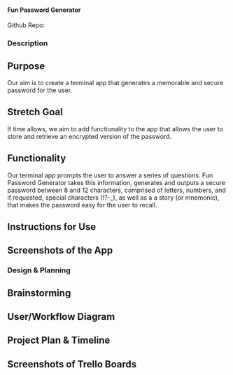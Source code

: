 #### Fun Password Generator ####

Github Repo:

### Description ###

## Purpose ##

Our aim is to create a terminal app that generates a memorable and secure password for the user.

## Stretch Goal ##

If time allows, we aim to add functionality to the app that allows the user to store and retrieve an encrypted version of the password. 

## Functionality ##

Our terminal app prompts the user to answer a series of questions. Fun Password Generator takes this information, generates and outputs a secure password between 8 and 12 characters, comprised of letters, numbers, and if requested, special characters (!?-_), as well as a a story (or mnemonic), that makes the password easy for the user to recall. 

## Instructions for Use ##


## Screenshots of the App ##


### Design & Planning ###

## Brainstorming ##

## User/Workflow Diagram ##

## Project Plan & Timeline ##

## Screenshots of Trello Boards ##